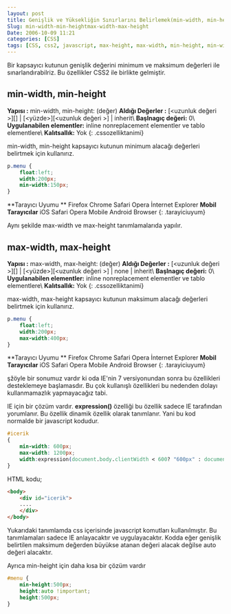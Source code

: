 ```yaml
---
layout: post
title: Genişlik ve Yüksekliğin Sınırlarını Belirlemek(min-width, min-height,max-width, max-height)
Slug: min-width-min-heightmax-width-max-height
Date: 2006-10-09 11:21
categories: [CSS]
tags: [CSS, css2, javascript, max-height, max-width, min-height, min-width]
---
```


Bir kapsayıcı kutunun genişlik değerini minimum ve maksimum değerleri
ile sınarlandırabilriz. Bu özellikler CSS2 ile birlikte gelmiştir.

## min-width, min-height

**Yapısı :** min-width, min-height: (değer)
**Aldığı Değerler :** [<uzunluk değeri \>][] | [<yüzde\>][<uzunluk değeri \>] | inherit\\
**Başlnagıç değeri:** 0\\
**Uygulanabilen elementler:** inline nonreplacement elementler ve tablo elementlere\\
**Kalıtsallık:** Yok
{: .cssozelliktanimi}

min-width, min-height kapsayıcı kutunun minimum alacağı değerleri
belirtmek için kullanırız.

```css
p.menu {
	float:left;
	width:200px;
	min-width:150px;
}
```

**Tarayıcı Uyumu **
Firefox
Chrome
Safari
Opera
İnternet Explorer
**Mobil Tarayıcılar**
iOS Safari
Opera Mobile
Android Browser
{: .tarayiciuyum}
 

Aynı şekilde max-width ve max-height tanımlamalarıda yapılır.

## max-width, max-height

**Yapısı :** max-width, max-height: (değer)
**Aldığı Değerler :** [<uzunluk değeri \>][] | [<yüzde\>][<uzunluk değeri \>] | none | inherit\\
**Başlnagıç değeri:** 0\\
**Uygulanabilen elementler:** inline nonreplacement elementler ve tablo elementlere\\
**Kalıtsallık:** Yok
{: .cssozelliktanimi}

max-width, max-height kapsayıcı kutunun maksimum alacağı değerleri
belirtmek için kullanırız.

```css
p.menu {
	float:left;
	width:200px;
	max-width:400px;
}
```

**Tarayıcı Uyumu **
Firefox
Chrome
Safari
Opera
İnternet Explorer
**Mobil Tarayıcılar**
iOS Safari
Opera Mobile
Android Browser
{: .tarayiciuyum}
 

şžöyle bir sonumuz vardır ki oda IE'nin 7 versiyonundan sonra bu
özellikleri desteklemeye başlamasdır. Bu çok kullanışlı özellikleri bu
nedenden dolayı kullanmamazlık yapmayacağız tabi.

IE için bir çözüm vardır. **expression()** özelliği bu özellik sadece IE
tarafından yorumlanır. Bu özellik dinamik özellik olarak tanımlanır.
Yani bu kod normalde bir javascript kodudur.

```css
#icerik
{
	min-width: 600px;
	max-width: 1200px;
	width:expression(document.body.clientWidth < 600? "600px" : document.body.clientWidth > 1200? "1200px" : "auto");
}
```

HTML kodu;

```html
<body>
	<div id="icerik">
	....
	</div>
</body>
```

Yukarıdaki tanımlamda css içerisinde javascript komutları
kullanılmıştır. Bu tanımlamaları sadece IE anlayacaktır ve
uygulayacaktır. Kodda eğer genişlik belirtilen maksimum değerden büyükse
atanan değeri alacak değilse auto değeri alacaktır.

Ayrıca min-height için daha kısa bir çözüm vardır

```css
#menu {
	min-height:500px;
	height:auto !important;
	height:500px;
}
```


  [<uzunluk değeri >]: http://fatihhayrioglu.com/?p=95
